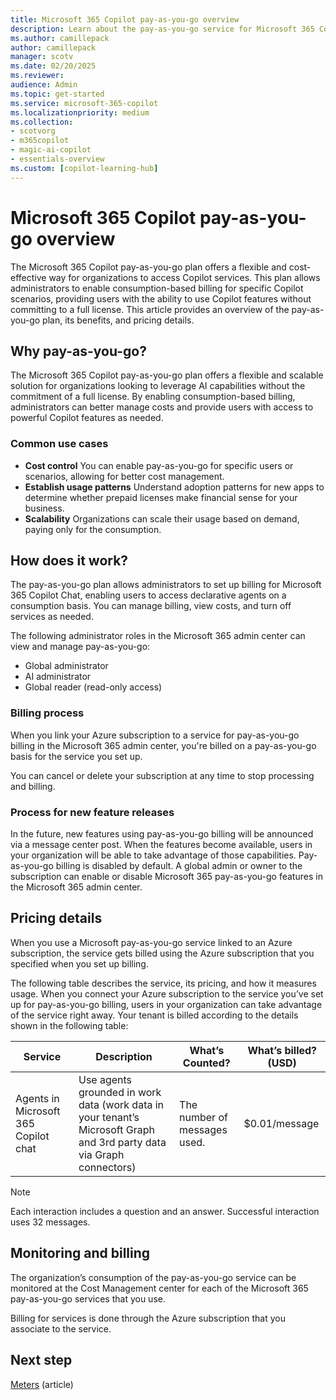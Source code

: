 ```yaml
---
title: Microsoft 365 Copilot pay-as-you-go overview
description: Learn about the pay-as-you-go service for Microsoft 365 Copilot Chat and how you can enable consumption-based billing for Copilot.
ms.author: camillepack
author: camillepack
manager: scotv
ms.date: 02/20/2025
ms.reviewer: 
audience: Admin
ms.topic: get-started
ms.service: microsoft-365-copilot
ms.localizationpriority: medium
ms.collection: 
- scotvorg
- m365copilot
- magic-ai-copilot
- essentials-overview
ms.custom: [copilot-learning-hub]
---
```


# Microsoft 365 Copilot pay-as-you-go overview

The Microsoft 365 Copilot pay-as-you-go plan offers a flexible and cost-effective way for organizations to access Copilot services. This plan allows administrators to enable consumption-based billing for specific Copilot scenarios, providing users with the ability to use Copilot features without committing to a full license. This article provides an overview of the pay-as-you-go plan, its benefits, and pricing details.

## Why pay-as-you-go?

The Microsoft 365 Copilot pay-as-you-go plan offers a flexible and scalable solution for organizations looking to leverage AI capabilities without the commitment of a full license. By enabling consumption-based billing, administrators can better manage costs and provide users with access to powerful Copilot features as needed.

### Common use cases

- **Cost control** You can enable pay-as-you-go for specific users or scenarios, allowing for better cost management.
- **Establish usage patterns** Understand adoption patterns for new apps to determine whether prepaid licenses make financial sense for your business.
- **Scalability** Organizations can scale their usage based on demand, paying only for the consumption.

## How does it work?

The pay-as-you-go plan allows administrators to set up billing for Microsoft 365 Copilot Chat, enabling users to access declarative agents on a consumption basis. You can manage billing, view costs, and turn off services as needed.

The following administrator roles in the Microsoft 365 admin center can view and manage pay-as-you-go:

- Global administrator
- AI administrator
- Global reader (read-only access)

### Billing process

When you link your Azure subscription to a service for pay-as-you-go billing in the Microsoft 365 admin center, you're billed on a pay-as-you-go basis for the service you set up.

You can cancel or delete your subscription at any time to stop processing and billing.

### Process for new feature releases

In the future, new features using pay-as-you-go billing will be announced via a message center post. When the features become available, users in your organization will be able to take advantage of those capabilities. Pay-as-you-go billing is disabled by default. A global admin or owner to the subscription can enable or disable Microsoft 365 pay-as-you-go features in the Microsoft 365 admin center.

## Pricing details

When you use a Microsoft pay-as-you-go service linked to an Azure subscription, the service gets billed using the Azure subscription that you specified when you set up billing.

The following table describes the service, its pricing, and how it measures usage. When you connect your Azure subscription to the service you’ve set up for pay-as-you-go billing, users in your organization can take advantage of the service right away.
Your tenant is billed according to the details shown in the following table:

| Service   | Description    | What’s Counted?        | What’s billed? (USD) |
|----------------------------------|-----------------------------------------------------------------------------|----------------------------------|----------------------|
| Agents in Microsoft 365 Copilot chat | Use agents grounded in work data (work data in your tenant’s Microsoft Graph and 3rd party data via Graph connectors) | The number of messages used.     | $0.01/message        |

>[!NOTE]
> Each interaction includes a question and an answer. Successful interaction uses 32 messages.

## Monitoring and billing

The organization’s consumption of the pay-as-you-go service can be monitored at the Cost Management center for each of the Microsoft 365 pay-as-you-go services that you use.

Billing for services is done through the Azure subscription that you associate to the service.

## Next step

[Meters](meters.md) (article)
